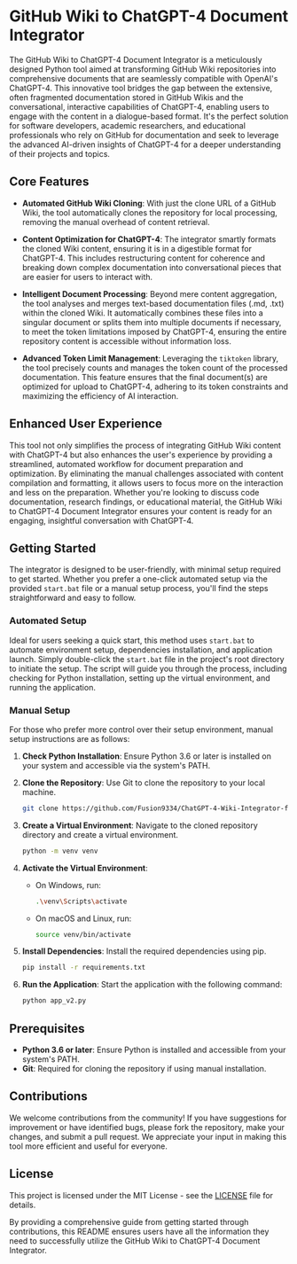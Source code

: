 # GitHub Wiki to ChatGPT-4 Document Integrator

The GitHub Wiki to ChatGPT-4 Document Integrator is a meticulously designed Python tool aimed at transforming GitHub Wiki repositories into comprehensive documents that are seamlessly compatible with OpenAI's ChatGPT-4. This innovative tool bridges the gap between the extensive, often fragmented documentation stored in GitHub Wikis and the conversational, interactive capabilities of ChatGPT-4, enabling users to engage with the content in a dialogue-based format. It's the perfect solution for software developers, academic researchers, and educational professionals who rely on GitHub for documentation and seek to leverage the advanced AI-driven insights of ChatGPT-4 for a deeper understanding of their projects and topics.

## Core Features

- **Automated GitHub Wiki Cloning**: With just the clone URL of a GitHub Wiki, the tool automatically clones the repository for local processing, removing the manual overhead of content retrieval.

- **Content Optimization for ChatGPT-4**: The integrator smartly formats the cloned Wiki content, ensuring it is in a digestible format for ChatGPT-4. This includes restructuring content for coherence and breaking down complex documentation into conversational pieces that are easier for users to interact with.

- **Intelligent Document Processing**: Beyond mere content aggregation, the tool analyses and merges text-based documentation files (.md, .txt) within the cloned Wiki. It automatically combines these files into a singular document or splits them into multiple documents if necessary, to meet the token limitations imposed by ChatGPT-4, ensuring the entire repository content is accessible without information loss.

- **Advanced Token Limit Management**: Leveraging the `tiktoken` library, the tool precisely counts and manages the token count of the processed documentation. This feature ensures that the final document(s) are optimized for upload to ChatGPT-4, adhering to its token constraints and maximizing the efficiency of AI interaction.

## Enhanced User Experience

This tool not only simplifies the process of integrating GitHub Wiki content with ChatGPT-4 but also enhances the user's experience by providing a streamlined, automated workflow for document preparation and optimization. By eliminating the manual challenges associated with content compilation and formatting, it allows users to focus more on the interaction and less on the preparation. Whether you're looking to discuss code documentation, research findings, or educational material, the GitHub Wiki to ChatGPT-4 Document Integrator ensures your content is ready for an engaging, insightful conversation with ChatGPT-4.

## Getting Started

The integrator is designed to be user-friendly, with minimal setup required to get started. Whether you prefer a one-click automated setup via the provided `start.bat` file or a manual setup process, you'll find the steps straightforward and easy to follow. 

### Automated Setup

Ideal for users seeking a quick start, this method uses `start.bat` to automate environment setup, dependencies installation, and application launch. Simply double-click the `start.bat` file in the project's root directory to initiate the setup. The script will guide you through the process, including checking for Python installation, setting up the virtual environment, and running the application.

### Manual Setup

For those who prefer more control over their setup environment, manual setup instructions are as follows:

1. **Check Python Installation**: Ensure Python 3.6 or later is installed on your system and accessible via the system's PATH.

2. **Clone the Repository**: Use Git to clone the repository to your local machine.

    ```bash
    git clone https://github.com/Fusion9334/ChatGPT-4-Wiki-Integrator-for-GitHub.git
    ```

3. **Create a Virtual Environment**: Navigate to the cloned repository directory and create a virtual environment.

    ```bash
    python -m venv venv
    ```

4. **Activate the Virtual Environment**:
    - On Windows, run:
      ```bash
      .\venv\Scripts\activate
      ```
    - On macOS and Linux, run:
      ```bash
      source venv/bin/activate
      ```

5. **Install Dependencies**: Install the required dependencies using pip.

    ```bash
    pip install -r requirements.txt
    ```

6. **Run the Application**: Start the application with the following command:

    ```bash
    python app_v2.py
    ```

## Prerequisites

- **Python 3.6 or later**: Ensure Python is installed and accessible from your system's PATH.
- **Git**: Required for cloning the repository if using manual installation.

## Contributions

We welcome contributions from the community! If you have suggestions for improvement or have identified bugs, please fork the repository, make your changes, and submit a pull request. We appreciate your input in making this tool more efficient and useful for everyone.

## License

This project is licensed under the MIT License - see the [LICENSE](LICENSE) file for details.

By providing a comprehensive guide from getting started through contributions, this README ensures users have all the information they need to successfully utilize the GitHub Wiki to ChatGPT-4 Document Integrator.
